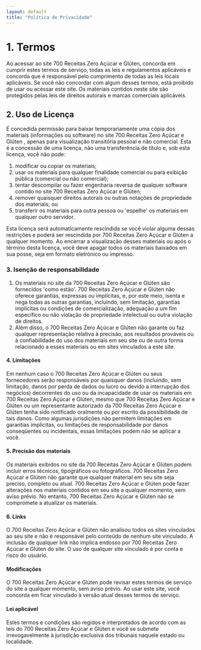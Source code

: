 ```yaml
---
layout: default
title: "Política de Privacidade"
---
```


<div class="pt-10 w-full">
  <div class="md:w-1/2 mx-8 md:mx-auto">
    <h1 class="text-4xl mb-12">1. Termos</h1>
    <p class="mb-8 text-lg">
      Ao acessar ao site 700 Receitas Zero Açúcar e Glúten, concorda em cumprir estes termos de serviço, todas as leis e regulamentos aplicáveis ​​e concorda que é responsável pelo cumprimento de todas as leis locais aplicáveis. Se você não concordar com algum desses termos, está proibido de usar ou acessar este site. Os materiais contidos neste site são protegidos pelas leis de direitos autorais e marcas comerciais aplicáveis.
    </p>
    <h2 class="text-4xl mb-12">2. Uso de Licença</h2>
    <p class="mb-8 text-lg">
      É concedida permissão para baixar temporariamente uma cópia dos materiais (informações ou software) no site 700 Receitas Zero Açúcar e Glúten , apenas para visualização transitória pessoal e não comercial. Esta é a concessão de uma licença, não uma transferência de título e, sob esta licença, você não pode: 
    </p>
    <ol class="mb-8 text-lg list-decimal ml-8">
      <li>modificar ou copiar os materiais;</li>
      <li>usar os materiais para qualquer finalidade comercial ou para exibição pública (comercial ou não comercial);</li>
      <li>tentar descompilar ou fazer engenharia reversa de qualquer software contido no site 700 Receitas Zero Açúcar e Glúten;</li>
      <li>remover quaisquer direitos autorais ou outras notações de propriedade dos materiais; ou</li>
      <li>transferir os materiais para outra pessoa ou 'espelhe' os materiais em qualquer outro servidor.</li>
    </ol>
    <p class="mb-8 text-lg">
      Esta licença será automaticamente rescindida se você violar alguma dessas restrições e poderá ser rescindida por 700 Receitas Zero Açúcar e Glúten a qualquer momento. Ao encerrar a visualização desses materiais ou após o término desta licença, você deve apagar todos os materiais baixados em sua posse, seja em formato eletrónico ou impresso.
    </p>
    <h3 class="text-4xl mb-12">3. Isenção de responsabilidade</h3>
    <ol class="mb-8 text-lg list-decimal ml-8">
      <li>
        Os materiais no site da 700 Receitas Zero Açúcar e Glúten são fornecidos 'como estão'. 700 Receitas Zero Açúcar e Glúten não oferece garantias, expressas ou implícitas, e, por este meio, isenta e nega todas as outras garantias, incluindo, sem limitação, garantias implícitas ou condições de comercialização, adequação a um fim específico ou não violação de propriedade intelectual ou outra violação de direitos.
      </li>
      <li>
        Além disso, o 700 Receitas Zero Açúcar e Glúten não garante ou faz qualquer representação relativa à precisão, aos resultados prováveis ​​ou à confiabilidade do uso dos materiais em seu site ou de outra forma relacionado a esses materiais ou em sites vinculados a este site.
      </li>
    </ol>
    <h4 class="text-4xl mb-12">4. Limitações</h4>
    <p class="mb-8 text-lg">
      Em nenhum caso o 700 Receitas Zero Açúcar e Glúten ou seus fornecedores serão responsáveis ​​por quaisquer danos (incluindo, sem limitação, danos por perda de dados ou lucro ou devido a interrupção dos negócios) decorrentes do uso ou da incapacidade de usar os materiais em 700 Receitas Zero Açúcar e Glúten, mesmo que 700 Receitas Zero Açúcar e Glúten ou um representante autorizado da 700 Receitas Zero Açúcar e Glúten tenha sido notificado oralmente ou por escrito da possibilidade de tais danos. Como algumas jurisdições não permitem limitações em garantias implícitas, ou limitações de responsabilidade por danos conseqüentes ou incidentais, essas limitações podem não se aplicar a você.
    </p>
    <h4 class="text-4xl mb-12">5. Precisão dos materiais</h4>
    <p class="mb-8 text-lg">
      Os materiais exibidos no site da 700 Receitas Zero Açúcar e Glúten podem incluir erros técnicos, tipográficos ou fotográficos. 700 Receitas Zero Açúcar e Glúten não garante que qualquer material em seu site seja preciso, completo ou atual. 700 Receitas Zero Açúcar e Glúten pode fazer alterações nos materiais contidos em seu site a qualquer momento, sem aviso prévio. No entanto, 700 Receitas Zero Açúcar e Glúten não se compromete a atualizar os materiais.
    </p>
    <h4 class="text-4xl mb-12">6. Links</h4>
    <p class="mb-8 text-lg">
      O 700 Receitas Zero Açúcar e Glúten não analisou todos os sites vinculados ao seu site e não é responsável pelo conteúdo de nenhum site vinculado. A inclusão de qualquer link não implica endosso por 700 Receitas Zero Açúcar e Glúten do site. O uso de qualquer site vinculado é por conta e risco do usuário.
    </p>
    <h4 class="text-4xl mb-12">Modificações</h4>
    <p class="mb-8 text-lg">
      O 700 Receitas Zero Açúcar e Glúten pode revisar estes termos de serviço do site a qualquer momento, sem aviso prévio. Ao usar este site, você concorda em ficar vinculado à versão atual desses termos de serviço.
    </p>
    <h4 class="text-4xl mb-12">Lei aplicável</h4>
    <p class="mb-8 text-lg">
      Estes termos e condições são regidos e interpretados de acordo com as leis do 700 Receitas Zero Açúcar e Glúten e você se submete irrevogavelmente à jurisdição exclusiva dos tribunais naquele estado ou localidade.
    </p>
  </div>
</div>
